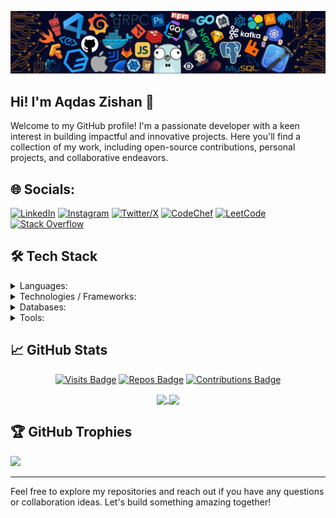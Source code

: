![](./images/header_banner.png)
## Hi! I'm **Aqdas Zishan** 👋

Welcome to my GitHub profile! I'm a passionate developer with a keen interest in building impactful and innovative projects. Here you'll find a collection of my work, including open-source contributions, personal projects, and collaborative endeavors.
<!--
## 🚀 About Me

- 🔭 I’m currently working on [Project Name](project-link)
- 🌱 I’m currently learning [Technology/Language]
- 👯 I’m looking to collaborate on [Type of Projects]
- 🤔 I’m looking for help with [Specific Area]
- 💬 Ask me about [Topics of Expertise]
- 📫 How to reach me: [Your Email](mailto:your-email@example.com)
- 😄 Pronouns: [Your Pronouns]
- ⚡ Fun fact: [A Fun Fact About You]
-->

## 🌐 Socials:
[![LinkedIn](https://img.shields.io/badge/LinkedIn-%230077B5.svg?logo=linkedin&logoColor=white)](https://linkedin.com/in/aqdaszishan)
[![Instagram](https://img.shields.io/badge/Instagram-%23E4405F.svg?logo=Instagram&logoColor=white)](https://instagram.com/aqdas_zishan)
[![Twitter/X](https://img.shields.io/badge/Twitter/X-%231DA1F2.svg?logo=X&logoColor=black)](https://twitter.com/AqdasZishan)
[![CodeChef](https://img.shields.io/badge/CodeChef-%23964B00.svg?logo=CodeChef&logoColor=black)](https://www.codechef.com/users/aqdaszishan)
[![LeetCode](https://img.shields.io/badge/LeetCode-000000.svg?logo=LeetCode&logoColor=#d16c06)](https://leetcode.com/u/AqdasZishan/)
[![Stack Overflow](https://img.shields.io/badge/-Stackoverflow-FE7A16?logo=stack-overflow&logoColor=white)](https://stackoverflow.com/users/23510435/aqdas-zishan?tab=profile)

## 🛠️ Tech Stack
<details>
  <summary>Languages:</summary>
  <p></p>
  
  ![HTML5](https://img.shields.io/badge/html5-%23E34F26.svg?style=flat-square&logo=html5&logoColor=white)
  ![CSS3](https://img.shields.io/badge/css3-%231572B6.svg?style=flat-square&logo=css3&logoColor=white)
  ![JavaScript](https://img.shields.io/badge/javascript-%23323330.svg?style=flat-square&logo=javascript&logoColor=%23F7DF1E)
  ![C](https://img.shields.io/badge/c-%2300599C.svg?style=flat-square&logo=c&logoColor=white)
  ![Java](https://img.shields.io/badge/java-%23ED8B00.svg?style=flat-square&logo=openjdk&logoColor=white)
  ![Python](https://img.shields.io/badge/python-3670A0?style=flat-square&logo=python&logoColor=ffdd54)
</details>

<details>
  <summary>Technologies / Frameworks:</summary>
  <p></p>

  ![Vite](https://img.shields.io/badge/vite-%23646CFF.svg?style=flat-square&logo=vite&logoColor=white)
  ![NodeJS](https://img.shields.io/badge/node.js-6DA55F?style=flat-square&logo=node.js&logoColor=white)
  ![Express.js](https://img.shields.io/badge/express.js-%23404d59.svg?style=flat-square&logo=express&logoColor=%2361DAFB)
  ![Django](https://img.shields.io/badge/django-%23092E20.svg?style=flat-square&logo=django&logoColor=white)
  ![React](https://img.shields.io/badge/react-%2320232a.svg?style=flat-square&logo=react&logoColor=%2361DAFB)
  ![Next JS](https://img.shields.io/badge/Next-black?style=flat-square&logo=next.js&logoColor=white)
  ![Bootstrap](https://img.shields.io/badge/bootstrap-%238511FA.svg?style=flat-square&logo=bootstrap&logoColor=white)
  ![TailwindCSS](https://img.shields.io/badge/tailwindcss-%2338B2AC.svg?style=flat-square&logo=tailwind-css&logoColor=white)
  ![Material-Ui](https://img.shields.io/badge/Material--UI-0081CB?style=flat-square&logo=material-ui&logoColor=white)
  ![Git](https://img.shields.io/badge/git-%23F05033.svg?style=flat-square&logo=git&logoColor=white)
  ![Prisma](https://img.shields.io/badge/Prisma-3982CE?style=flat-square&logo=Prisma&logoColor=white)
  ![Docker](https://img.shields.io/badge/docker-%230db7ed.svg?style=flat-square&logo=docker&logoColor=white)
  ![NPM](https://img.shields.io/badge/NPM-%23CB3837.svg?style=flat-square&logo=npm&logoColor=white)
  ![Nodemon](https://img.shields.io/badge/NODEMON-%23323330.svg?style=flat-square&logo=nodemon&logoColor=%BBDEAD)
  ![JWT](https://img.shields.io/badge/JWT-black?style=flat-square&logo=JSON%20web%20tokens)
  ![Webpack](https://img.shields.io/badge/webpack-%238DD6F9.svg?style=flat-square&logo=webpack&logoColor=black)
  ![Vercel](https://img.shields.io/badge/vercel-%23000000.svg?style=flat-square&logo=vercel&logoColor=white)
  ![Kubernetes](https://img.shields.io/badge/kubernetes-%23326ce5.svg?style=flat-square&logo=kubernetes&logoColor=white)
  ![Apache](https://img.shields.io/badge/apache-%23D42029.svg?style=flat-square&logo=apache&logoColor=white)
  ![Jenkins](https://img.shields.io/badge/jenkins-%232C5263.svg?style=flat-square&logo=jenkins&logoColor=white)
  ![Nginx](https://img.shields.io/badge/nginx-%23009639.svg?style=flat-square&logo=nginx&logoColor=white)
</details>

<details>
  <summary>Databases:</summary>
  <p></p>
  
  ![MySQL](https://img.shields.io/badge/mysql-4479A1.svg?style=flat-square&logo=mysql&logoColor=white)
  ![MongoDB](https://img.shields.io/badge/MongoDB-%234ea94b.svg?style=flat-square&logo=mongodb&logoColor=white)
  ![Postgres](https://img.shields.io/badge/postgres-%23316192.svg?style=flat-square&logo=postgresql&logoColor=white)
  ![Firebase](https://img.shields.io/badge/firebase-%23039BE5.svg?style=flat-square&logo=firebase)
</details>

<details>
  <summary>Tools:</summary>
  <p></p>
  
  ![GitHub](https://img.shields.io/badge/github-%23121011.svg?style=flat-square&logo=github&logoColor=white)
  ![Postman](https://img.shields.io/badge/Postman-FF6C37?style=flat-square&logo=postman&logoColor=white)
  ![Visual Studio Code](https://img.shields.io/badge/Visual%20Studio%20Code-0078d7.svg?style=flat-square&logo=visual-studio-code&logoColor=white)
  ![IntelliJ IDEA](https://img.shields.io/badge/IntelliJIDEA-000000.svg?style=flat-square&logo=intellij-idea&logoColor=white)
  ![Eclipse](https://img.shields.io/badge/Eclipse-FE7A16.svg?style=flat-square&logo=Eclipse&logoColor=white)
  ![NetBeans IDE](https://img.shields.io/badge/NetBeansIDE-1B6AC6.svg?style=flat-square&logo=apache-netbeans-ide&logoColor=white)
  ![Jupyter Notebook](https://img.shields.io/badge/jupyter-%23FA0F00.svg?style=flat-square&logo=jupyter&logoColor=white)
  ![Google Colab](https://img.shields.io/badge/Google%20Colab-%23F9A825.svg?style=flat-square&logo=googlecolab&logoColor=white)
  ![Replit](https://img.shields.io/badge/Replit-DD1200?style=flat-square&logo=Replit&logoColor=white)
  ![CodeSandbox](https://img.shields.io/badge/Codesandbox-040404?style=flat-square&logo=codesandbox&logoColor=DBDBDB)
  ![Notion](https://img.shields.io/badge/Notion-%23000000.svg?style=flat-square&logo=notion&logoColor=white)
  ![Jira](https://img.shields.io/badge/jira-%230A0FFF.svg?style=flat-square&logo=jira&logoColor=white)
  ![Microsoft Office](https://img.shields.io/badge/Microsoft_Office-D83B01?style=flat-square&logo=microsoft-office&logoColor=white)
  ![Canva](https://img.shields.io/badge/Canva-%2300C4CC.svg?style=flat-square&logo=Canva&logoColor=white)
  ![Figma](https://img.shields.io/badge/figma-%23F24E1E.svg?style=flat-square&logo=figma&logoColor=white)
  ![Adobe Photoshop](https://img.shields.io/badge/adobe%20photoshop-%2331A8FF.svg?style=flat-square&logo=adobe%20photoshop&logoColor=white)
  ![Adobe Illustrator](https://img.shields.io/badge/adobe%20illustrator-%23FF9A00.svg?style=flat-square&logo=adobe%20illustrator&logoColor=white)
</details>

## 📈 GitHub Stats

<span align="center">
  
  [![Visits Badge](https://komarev.com/ghpvc/?username=AqdasZishan&style=for-the-badge&color=FE7A16&label=VIEWS)](https://github.com/AqdasZishan)
  [![Repos Badge](https://badges.strrl.dev/repos/AqdasZishan?style=for-the-badge&color=FE7A16&label=REPOS)](https://github.com/AqdasZishan?tab=repositories)
  [![Contributions Badge](https://badges.strrl.dev/contributions/all/AqdasZishan?style=for-the-badge&color=FE7A16&label=CONTRIBUTIONS)](https://github.com/AqdasZishan)

  <div width=100%>
    <!--[Github Stats]-->
    <a href="https://github.com/AqdasZishan">
      <img height=160 align="center" src="https://github-readme-stats.vercel.app/api?username=AqdasZishan&show_icons=true&title_color=FE7A16&text_color=FFFFFF&icon_color=white&bg_color=1C1917&border_color=white&border_radius=6&count_private=true&include_all_commits=true" />
    </a>
    <!--[Top Languages]-->
    <a href="https://github.com/AqdasZishan">
      <img height=160 align="center" src="https://github-readme-stats.vercel.app/api/top-langs/?username=AqdasZishan&layout=compact&title_color=FE7A16&text_color=FFFFFF&icon_color=FE7A16&bg_color=1C1917&border_color=white&border_radius=6" />
    </a>
  </div>
</span>

## 🏆 GitHub Trophies
![](https://github-profile-trophy.vercel.app/?username=AqdasZishan&theme=radical&no-frame=false&no-bg=true&margin-w=4)

<!--
## 📫 Connect with Me

- [LinkedIn](https://www.linkedin.com/in/your-linkedin/)
- [Twitter](https://twitter.com/your-twitter)
- [Portfolio](https://your-portfolio.com)
-->
---

Feel free to explore my repositories and reach out if you have any questions or collaboration ideas. Let's build something amazing together!

